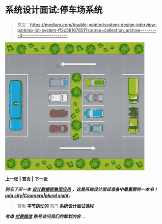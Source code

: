# 系统设计面试:停车场系统

> 原文：<https://medium.com/double-pointer/system-design-interview-parking-lot-system-ff2c58167651?source=collection_archive---------0----------------------->

![](img/edf88582c34923af81f60ff18a1f015e.png)

[**上一张**](https://bit.ly/35yioeI) **|** [**首页**](https://bit.ly/3tVGgRY) **|** [**下一张**](https://bit.ly/33VqCgA)

***别忘了买一本*** [***设计数据密集型应用***](https://amzn.to/3HWOSPm) ***，这是系统设计面试准备中最重要的一本书！***[***uda city***](https://bit.ly/3JIpvl4)***|***[***Coursera***](https://imp.i384100.net/zaYBB0)***|***[***plural sight***](https://pluralsight.pxf.io/Ao7GGK)***。***

> 查看 [**字节跳动的**](https://bytebytego.com?fpr=datajek34) 热门 [**系统设计面试课程**](https://bytebytego.com?fpr=datajek34)

***考虑*** [***付费媒体***](https://bit.ly/3LNjPXB) ***账号访问我们的策划内容*** …